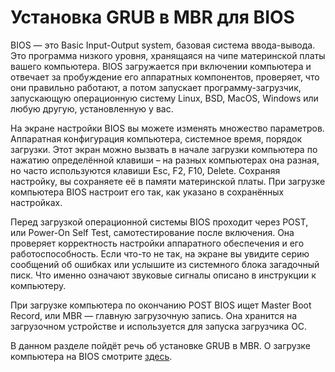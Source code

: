 # Установка GRUB в MBR для BIOS

BIOS — это Basic Input-Output system, базовая система ввода-вывода. Это программа низкого уровня, хранящаяся на чипе материнской платы вашего компьютера. BIOS загружается при включении компьютера и отвечает за пробуждение его аппаратных компонентов, проверяет, что они правильно работают, а потом запускает программу-загрузчик, запускающую операционную систему Linux, BSD, MacOS, Windows или любую другую, установленную у вас.

На экране настройки BIOS вы можете изменять множество параметров. Аппаратная конфигурация компьютера, системное время, порядок загрузки. Этот экран можно вызвать в начале загрузки компьютера по нажатию определённой клавиши – на разных компьютерах она разная, но часто используются клавиши Esc, F2, F10, Delete. Сохраняя настройку, вы сохраняете её в памяти материнской платы. При загрузке компьютера BIOS настроит его так, как указано в сохранённых настройках.

Перед загрузкой операционной системы BIOS проходит через POST, или Power-On Self Test, самотестирование после включения. Она проверяет корректность настройки аппаратного обеспечения и его работоспособность. Если что-то не так, на экране вы увидите серию сообщений об ошибках или услышите из системного блока загадочный писк. Что именно означают звуковые сигналы описано в инструкции к компьютеру.

При загрузке компьютера по окончанию POST BIOS ищет Master Boot Record, или MBR — главную загрузочную запись. Она хранится на загрузочном устройстве и используется для запуска загрузчика ОС.

В данном разделе пойдёт речь об установке GRUB в MBR. О загрузке компьютера на BIOS смотрите [здесь](boot/mbr).
